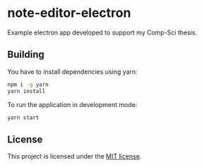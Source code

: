 # note-editor-electron

Example electron app developed to support my Comp-Sci thesis.

## Building
You have to install dependencies using yarn:

```sh
npm i -g yarn
yarn install
```

To run the application in development mode:
```sh
yarn start
```

## License
This project is licensed under the [MIT license](LICENSE).
